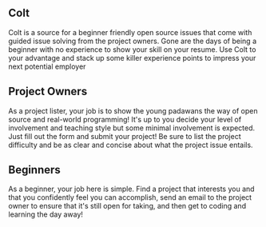 ## Colt

Colt is a source for a beginner friendly open source issues that come with guided issue solving from the project owners. Gone are the days of being a beginner with no experience to show your skill on your resume. Use Colt to your advantage and stack up some killer experience points to impress your next potential employer

## Project Owners

As a project lister, your job is to show the young padawans the way of open source and real-world programming! It's up to you decide your level of involvement and teaching style but some minimal involvement is expected. Just fill out the form and submit your project! Be sure to list the project difficulty and be as clear and concise about what the project issue entails.

## Beginners

As a beginner, your job here is simple. Find a project that interests you and that you confidently feel you can accomplish, send an email to the project owner to ensure that it's still open for taking, and then get to coding and learning the day away!
